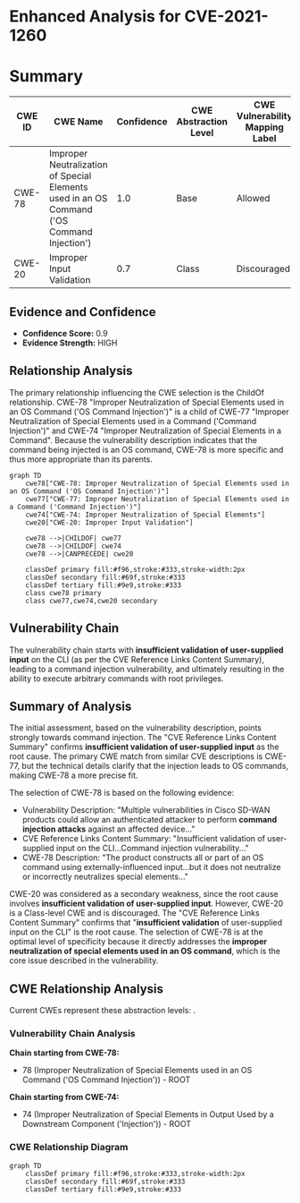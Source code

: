 # Enhanced Analysis for CVE-2021-1260

# Summary
| CWE ID | CWE Name | Confidence | CWE Abstraction Level | CWE Vulnerability Mapping Label | CWE-Vulnerability Mapping Notes |
|---|---|---|---|---|---|
| CWE-78 | Improper Neutralization of Special Elements used in an OS Command ('OS Command Injection') | 1.0 | Base | Allowed | Primary CWE |
| CWE-20 | Improper Input Validation | 0.7 | Class | Discouraged | Secondary Candidate |

## Evidence and Confidence

*   **Confidence Score:** 0.9
*   **Evidence Strength:** HIGH

## Relationship Analysis
The primary relationship influencing the CWE selection is the ChildOf relationship. CWE-78 "Improper Neutralization of Special Elements used in an OS Command ('OS Command Injection')" is a child of CWE-77 "Improper Neutralization of Special Elements used in a Command ('Command Injection')" and CWE-74 "Improper Neutralization of Special Elements in a Command". Because the vulnerability description indicates that the command being injected is an OS command, CWE-78 is more specific and thus more appropriate than its parents.

```mermaid
graph TD
    cwe78["CWE-78: Improper Neutralization of Special Elements used in an OS Command ('OS Command Injection')"]
    cwe77["CWE-77: Improper Neutralization of Special Elements used in a Command ('Command Injection')"]
    cwe74["CWE-74: Improper Neutralization of Special Elements"]
    cwe20["CWE-20: Improper Input Validation"]

    cwe78 -->|CHILDOF| cwe77
    cwe78 -->|CHILDOF| cwe74
    cwe78 -->|CANPRECEDE| cwe20
    
    classDef primary fill:#f96,stroke:#333,stroke-width:2px
    classDef secondary fill:#69f,stroke:#333
    classDef tertiary fill:#9e9,stroke:#333
    class cwe78 primary
    class cwe77,cwe74,cwe20 secondary
```

## Vulnerability Chain
The vulnerability chain starts with **insufficient validation of user-supplied input** on the CLI (as per the CVE Reference Links Content Summary), leading to a command injection vulnerability, and ultimately resulting in the ability to execute arbitrary commands with root privileges.

## Summary of Analysis
The initial assessment, based on the vulnerability description, points strongly towards command injection. The "CVE Reference Links Content Summary" confirms **insufficient validation of user-supplied input** as the root cause. The primary CWE match from similar CVE descriptions is CWE-77, but the technical details clarify that the injection leads to OS commands, making CWE-78 a more precise fit.

The selection of CWE-78 is based on the following evidence:

*   Vulnerability Description: "Multiple vulnerabilities in Cisco SD-WAN products could allow an authenticated attacker to perform **command injection attacks** against an affected device..."
*   CVE Reference Links Content Summary: "Insufficient validation of user-supplied input on the CLI...Command injection vulnerability..."
*   CWE-78 Description: "The product constructs all or part of an OS command using externally-influenced input...but it does not neutralize or incorrectly neutralizes special elements..."

CWE-20 was considered as a secondary weakness, since the root cause involves **insufficient validation of user-supplied input**. However, CWE-20 is a Class-level CWE and is discouraged. The "CVE Reference Links Content Summary" confirms that "**insufficient validation** of user-supplied input on the CLI" is the root cause.
The selection of CWE-78 is at the optimal level of specificity because it directly addresses the **improper neutralization of special elements used in an OS command**, which is the core issue described in the vulnerability.


## CWE Relationship Analysis

Current CWEs represent these abstraction levels: .


### Vulnerability Chain Analysis

**Chain starting from CWE-78:**
- 78 (Improper Neutralization of Special Elements used in an OS Command ('OS Command Injection')) - ROOT


**Chain starting from CWE-74:**
- 74 (Improper Neutralization of Special Elements in Output Used by a Downstream Component ('Injection')) - ROOT



### CWE Relationship Diagram

```mermaid
graph TD
    classDef primary fill:#f96,stroke:#333,stroke-width:2px
    classDef secondary fill:#69f,stroke:#333
    classDef tertiary fill:#9e9,stroke:#333
```
